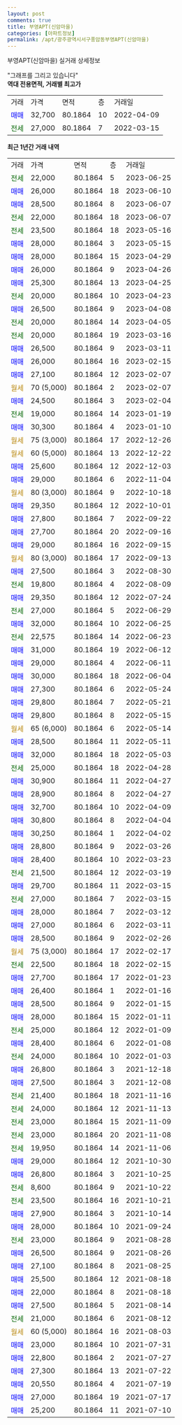 ```yaml
---
layout: post
comments: true
title: 부영APT(신암마을)
categories: [아파트정보]
permalink: /apt/광주광역시서구풍암동부영APT(신암마을)
---
```


부영APT(신암마을) 실거래 상세정보

<script type="text/javascript">
  google.charts.load('current', {'packages':['line', 'corechart']});
  google.charts.setOnLoadCallback(drawChart);

  function drawChart() {
    var data = new google.visualization.DataTable();
    data.addColumn('date', '거래일');
    data.addColumn('number', "매매");
    data.addColumn('number', "전세");
    data.addColumn('number', "전매");

    data.addRows([[new Date(Date.parse("2023-06-25")), null, 22000, null], [new Date(Date.parse("2023-06-10")), 26000, null, null], [new Date(Date.parse("2023-06-07")), 28500, null, null], [new Date(Date.parse("2023-06-07")), null, 22000, null], [new Date(Date.parse("2023-05-16")), null, 23500, null], [new Date(Date.parse("2023-05-15")), 28000, null, null], [new Date(Date.parse("2023-04-29")), 28000, null, null], [new Date(Date.parse("2023-04-26")), 26000, null, null], [new Date(Date.parse("2023-04-25")), 25300, null, null], [new Date(Date.parse("2023-04-23")), null, 20000, null], [new Date(Date.parse("2023-04-08")), 26500, null, null], [new Date(Date.parse("2023-04-05")), null, 20000, null], [new Date(Date.parse("2023-03-16")), null, 20000, null], [new Date(Date.parse("2023-03-11")), 26500, null, null], [new Date(Date.parse("2023-02-15")), 26000, null, null], [new Date(Date.parse("2023-02-07")), 27100, null, null], [new Date(Date.parse("2023-02-07")), null, null, null], [new Date(Date.parse("2023-02-04")), 24500, null, null], [new Date(Date.parse("2023-01-19")), null, 19000, null], [new Date(Date.parse("2023-01-10")), 30300, null, null], [new Date(Date.parse("2022-12-26")), null, null, null], [new Date(Date.parse("2022-12-22")), null, null, null], [new Date(Date.parse("2022-12-03")), 25600, null, null], [new Date(Date.parse("2022-11-04")), 29000, null, null], [new Date(Date.parse("2022-10-18")), null, null, null], [new Date(Date.parse("2022-10-01")), 29350, null, null], [new Date(Date.parse("2022-09-22")), 27800, null, null], [new Date(Date.parse("2022-09-16")), 27700, null, null], [new Date(Date.parse("2022-09-15")), 29000, null, null], [new Date(Date.parse("2022-09-13")), null, null, null], [new Date(Date.parse("2022-08-30")), 27500, null, null], [new Date(Date.parse("2022-08-09")), null, 19800, null], [new Date(Date.parse("2022-07-24")), 29350, null, null], [new Date(Date.parse("2022-06-29")), null, 27000, null], [new Date(Date.parse("2022-06-25")), 32000, null, null], [new Date(Date.parse("2022-06-23")), null, 22575, null], [new Date(Date.parse("2022-06-12")), 31000, null, null], [new Date(Date.parse("2022-06-11")), 29000, null, null], [new Date(Date.parse("2022-06-04")), 30000, null, null], [new Date(Date.parse("2022-05-24")), 27300, null, null], [new Date(Date.parse("2022-05-21")), 29800, null, null], [new Date(Date.parse("2022-05-15")), 29800, null, null], [new Date(Date.parse("2022-05-14")), null, null, null], [new Date(Date.parse("2022-05-11")), 28500, null, null], [new Date(Date.parse("2022-05-03")), 32000, null, null], [new Date(Date.parse("2022-04-28")), null, 25000, null], [new Date(Date.parse("2022-04-27")), 30900, null, null], [new Date(Date.parse("2022-04-27")), 28900, null, null], [new Date(Date.parse("2022-04-09")), 32700, null, null], [new Date(Date.parse("2022-04-04")), 30800, null, null], [new Date(Date.parse("2022-04-02")), 30250, null, null], [new Date(Date.parse("2022-03-26")), 28800, null, null], [new Date(Date.parse("2022-03-23")), 28400, null, null], [new Date(Date.parse("2022-03-19")), null, 21500, null], [new Date(Date.parse("2022-03-15")), 29700, null, null], [new Date(Date.parse("2022-03-15")), null, 27000, null], [new Date(Date.parse("2022-03-12")), 28000, null, null], [new Date(Date.parse("2022-03-11")), 27000, null, null], [new Date(Date.parse("2022-02-26")), 28500, null, null], [new Date(Date.parse("2022-02-17")), null, null, null], [new Date(Date.parse("2022-02-15")), null, 22500, null], [new Date(Date.parse("2022-01-23")), 27700, null, null], [new Date(Date.parse("2022-01-16")), 26400, null, null], [new Date(Date.parse("2022-01-15")), 28500, null, null], [new Date(Date.parse("2022-01-11")), 28000, null, null], [new Date(Date.parse("2022-01-09")), null, 25000, null], [new Date(Date.parse("2022-01-08")), 28400, null, null], [new Date(Date.parse("2022-01-03")), null, 24000, null], [new Date(Date.parse("2021-12-18")), 26800, null, null], [new Date(Date.parse("2021-12-08")), 27500, null, null], [new Date(Date.parse("2021-11-16")), null, 21400, null], [new Date(Date.parse("2021-11-13")), null, 24000, null], [new Date(Date.parse("2021-11-09")), null, 23000, null], [new Date(Date.parse("2021-11-08")), null, 23000, null], [new Date(Date.parse("2021-11-06")), null, 19950, null], [new Date(Date.parse("2021-10-30")), 29000, null, null], [new Date(Date.parse("2021-10-25")), 26800, null, null], [new Date(Date.parse("2021-10-22")), null, 8600, null], [new Date(Date.parse("2021-10-21")), null, 23500, null], [new Date(Date.parse("2021-10-14")), 27900, null, null], [new Date(Date.parse("2021-09-24")), 28000, null, null], [new Date(Date.parse("2021-08-28")), null, 23000, null], [new Date(Date.parse("2021-08-26")), 26500, null, null], [new Date(Date.parse("2021-08-25")), 27100, null, null], [new Date(Date.parse("2021-08-18")), 25500, null, null], [new Date(Date.parse("2021-08-18")), 22000, null, null], [new Date(Date.parse("2021-08-14")), 27500, null, null], [new Date(Date.parse("2021-08-12")), null, 21000, null], [new Date(Date.parse("2021-08-03")), null, null, null], [new Date(Date.parse("2021-07-31")), 23000, null, null], [new Date(Date.parse("2021-07-27")), 22800, null, null], [new Date(Date.parse("2021-07-22")), 27300, null, null], [new Date(Date.parse("2021-07-19")), 20550, null, null], [new Date(Date.parse("2021-07-17")), 27000, null, null], [new Date(Date.parse("2021-07-10")), 25200, null, null]]);

    var options = {
      hAxis: {
        format: 'yyyy/MM/dd'
      },    
      lineWidth: 0,
      pointsVisible: true,    
      title: '최근 1년간 유형별 실거래가 분포',
      legend: { position: 'bottom' }
    };

    var formatter = new google.visualization.NumberFormat({pattern:'###,###'} );
    formatter.format(data, 1);
    formatter.format(data, 2);
    
    setTimeout(function() {
        var chart = new google.visualization.LineChart(document.getElementById('columnchart_material'));
        chart.draw(data, (options));
        document.getElementById('loading').style.display = 'none';
    }, 200);
  }
</script>


<div id="loading" style="z-index:20; display: block; margin-left: 0px">"그래프를 그리고 있습니다"</div>
<div id="columnchart_material" style="width: 95%; margin-left: 0px; display: block"></div>
<!-- contents start -->
<b>역대 전용면적, 거래별 최고가</b>
<table class="sortable">
    <tr>
      <td>거래</td>
      <td>가격</td>
      <td>면적</td>
      <td>층</td>
      <td>거래일</td>
    </tr>
        <tr>
          <td><a style="color: blue">매매</a></td>
          <td>32,700</td>
          <td>80.1864</td>
          <td>10</td>
          <td>2022-04-09</td>
        </tr>        
        <tr>
              <td><a style="color: darkgreen">전세</a></td>
              <td>27,000</td>
              <td>80.1864</td>
              <td>7</td>
              <td>2022-03-15</td>
            </tr>        
    
</table>

<b>최근 1년간 거래 내역</b>

<table class="sortable">
    <tr>
      <td>거래</td>
      <td>가격</td>
      <td>면적</td>
      <td>층</td>
      <td>거래일</td>
    </tr>
    <tr>
      <td><a style="color: darkgreen">전세</a></td>
      <td>22,000</td>
      <td>80.1864</td>
      <td>5</td>
      <td>2023-06-25</td>
    </tr>          <tr>
      <td><a style="color: blue">매매</a></td>
      <td>26,000</td>
      <td>80.1864</td>
      <td>18</td>
      <td>2023-06-10</td>
    </tr>          <tr>
      <td><a style="color: blue">매매</a></td>
      <td>28,500</td>
      <td>80.1864</td>
      <td>8</td>
      <td>2023-06-07</td>
    </tr>          <tr>
      <td><a style="color: darkgreen">전세</a></td>
      <td>22,000</td>
      <td>80.1864</td>
      <td>18</td>
      <td>2023-06-07</td>
    </tr>          <tr>
      <td><a style="color: darkgreen">전세</a></td>
      <td>23,500</td>
      <td>80.1864</td>
      <td>18</td>
      <td>2023-05-16</td>
    </tr>          <tr>
      <td><a style="color: blue">매매</a></td>
      <td>28,000</td>
      <td>80.1864</td>
      <td>3</td>
      <td>2023-05-15</td>
    </tr>          <tr>
      <td><a style="color: blue">매매</a></td>
      <td>28,000</td>
      <td>80.1864</td>
      <td>15</td>
      <td>2023-04-29</td>
    </tr>          <tr>
      <td><a style="color: blue">매매</a></td>
      <td>26,000</td>
      <td>80.1864</td>
      <td>9</td>
      <td>2023-04-26</td>
    </tr>          <tr>
      <td><a style="color: blue">매매</a></td>
      <td>25,300</td>
      <td>80.1864</td>
      <td>13</td>
      <td>2023-04-25</td>
    </tr>          <tr>
      <td><a style="color: darkgreen">전세</a></td>
      <td>20,000</td>
      <td>80.1864</td>
      <td>10</td>
      <td>2023-04-23</td>
    </tr>          <tr>
      <td><a style="color: blue">매매</a></td>
      <td>26,500</td>
      <td>80.1864</td>
      <td>9</td>
      <td>2023-04-08</td>
    </tr>          <tr>
      <td><a style="color: darkgreen">전세</a></td>
      <td>20,000</td>
      <td>80.1864</td>
      <td>14</td>
      <td>2023-04-05</td>
    </tr>          <tr>
      <td><a style="color: darkgreen">전세</a></td>
      <td>20,000</td>
      <td>80.1864</td>
      <td>19</td>
      <td>2023-03-16</td>
    </tr>          <tr>
      <td><a style="color: blue">매매</a></td>
      <td>26,500</td>
      <td>80.1864</td>
      <td>9</td>
      <td>2023-03-11</td>
    </tr>          <tr>
      <td><a style="color: blue">매매</a></td>
      <td>26,000</td>
      <td>80.1864</td>
      <td>16</td>
      <td>2023-02-15</td>
    </tr>          <tr>
      <td><a style="color: blue">매매</a></td>
      <td>27,100</td>
      <td>80.1864</td>
      <td>12</td>
      <td>2023-02-07</td>
    </tr>          <tr>
      <td><a style="color: darkgoldenrod">월세</a></td>
      <td>70 (5,000)</td>
      <td>80.1864</td>
      <td>2</td>
      <td>2023-02-07</td>
    </tr>          <tr>
      <td><a style="color: blue">매매</a></td>
      <td>24,500</td>
      <td>80.1864</td>
      <td>3</td>
      <td>2023-02-04</td>
    </tr>          <tr>
      <td><a style="color: darkgreen">전세</a></td>
      <td>19,000</td>
      <td>80.1864</td>
      <td>14</td>
      <td>2023-01-19</td>
    </tr>          <tr>
      <td><a style="color: blue">매매</a></td>
      <td>30,300</td>
      <td>80.1864</td>
      <td>4</td>
      <td>2023-01-10</td>
    </tr>          <tr>
      <td><a style="color: darkgoldenrod">월세</a></td>
      <td>75 (3,000)</td>
      <td>80.1864</td>
      <td>17</td>
      <td>2022-12-26</td>
    </tr>          <tr>
      <td><a style="color: darkgoldenrod">월세</a></td>
      <td>60 (5,000)</td>
      <td>80.1864</td>
      <td>13</td>
      <td>2022-12-22</td>
    </tr>          <tr>
      <td><a style="color: blue">매매</a></td>
      <td>25,600</td>
      <td>80.1864</td>
      <td>12</td>
      <td>2022-12-03</td>
    </tr>          <tr>
      <td><a style="color: blue">매매</a></td>
      <td>29,000</td>
      <td>80.1864</td>
      <td>6</td>
      <td>2022-11-04</td>
    </tr>          <tr>
      <td><a style="color: darkgoldenrod">월세</a></td>
      <td>80 (3,000)</td>
      <td>80.1864</td>
      <td>9</td>
      <td>2022-10-18</td>
    </tr>          <tr>
      <td><a style="color: blue">매매</a></td>
      <td>29,350</td>
      <td>80.1864</td>
      <td>12</td>
      <td>2022-10-01</td>
    </tr>          <tr>
      <td><a style="color: blue">매매</a></td>
      <td>27,800</td>
      <td>80.1864</td>
      <td>7</td>
      <td>2022-09-22</td>
    </tr>          <tr>
      <td><a style="color: blue">매매</a></td>
      <td>27,700</td>
      <td>80.1864</td>
      <td>20</td>
      <td>2022-09-16</td>
    </tr>          <tr>
      <td><a style="color: blue">매매</a></td>
      <td>29,000</td>
      <td>80.1864</td>
      <td>16</td>
      <td>2022-09-15</td>
    </tr>          <tr>
      <td><a style="color: darkgoldenrod">월세</a></td>
      <td>80 (3,000)</td>
      <td>80.1864</td>
      <td>17</td>
      <td>2022-09-13</td>
    </tr>          <tr>
      <td><a style="color: blue">매매</a></td>
      <td>27,500</td>
      <td>80.1864</td>
      <td>3</td>
      <td>2022-08-30</td>
    </tr>          <tr>
      <td><a style="color: darkgreen">전세</a></td>
      <td>19,800</td>
      <td>80.1864</td>
      <td>4</td>
      <td>2022-08-09</td>
    </tr>          <tr>
      <td><a style="color: blue">매매</a></td>
      <td>29,350</td>
      <td>80.1864</td>
      <td>12</td>
      <td>2022-07-24</td>
    </tr>          <tr>
      <td><a style="color: darkgreen">전세</a></td>
      <td>27,000</td>
      <td>80.1864</td>
      <td>5</td>
      <td>2022-06-29</td>
    </tr>          <tr>
      <td><a style="color: blue">매매</a></td>
      <td>32,000</td>
      <td>80.1864</td>
      <td>10</td>
      <td>2022-06-25</td>
    </tr>          <tr>
      <td><a style="color: darkgreen">전세</a></td>
      <td>22,575</td>
      <td>80.1864</td>
      <td>14</td>
      <td>2022-06-23</td>
    </tr>          <tr>
      <td><a style="color: blue">매매</a></td>
      <td>31,000</td>
      <td>80.1864</td>
      <td>19</td>
      <td>2022-06-12</td>
    </tr>          <tr>
      <td><a style="color: blue">매매</a></td>
      <td>29,000</td>
      <td>80.1864</td>
      <td>4</td>
      <td>2022-06-11</td>
    </tr>          <tr>
      <td><a style="color: blue">매매</a></td>
      <td>30,000</td>
      <td>80.1864</td>
      <td>18</td>
      <td>2022-06-04</td>
    </tr>          <tr>
      <td><a style="color: blue">매매</a></td>
      <td>27,300</td>
      <td>80.1864</td>
      <td>6</td>
      <td>2022-05-24</td>
    </tr>          <tr>
      <td><a style="color: blue">매매</a></td>
      <td>29,800</td>
      <td>80.1864</td>
      <td>7</td>
      <td>2022-05-21</td>
    </tr>          <tr>
      <td><a style="color: blue">매매</a></td>
      <td>29,800</td>
      <td>80.1864</td>
      <td>8</td>
      <td>2022-05-15</td>
    </tr>          <tr>
      <td><a style="color: darkgoldenrod">월세</a></td>
      <td>65 (6,000)</td>
      <td>80.1864</td>
      <td>6</td>
      <td>2022-05-14</td>
    </tr>          <tr>
      <td><a style="color: blue">매매</a></td>
      <td>28,500</td>
      <td>80.1864</td>
      <td>11</td>
      <td>2022-05-11</td>
    </tr>          <tr>
      <td><a style="color: blue">매매</a></td>
      <td>32,000</td>
      <td>80.1864</td>
      <td>18</td>
      <td>2022-05-03</td>
    </tr>          <tr>
      <td><a style="color: darkgreen">전세</a></td>
      <td>25,000</td>
      <td>80.1864</td>
      <td>18</td>
      <td>2022-04-28</td>
    </tr>          <tr>
      <td><a style="color: blue">매매</a></td>
      <td>30,900</td>
      <td>80.1864</td>
      <td>11</td>
      <td>2022-04-27</td>
    </tr>          <tr>
      <td><a style="color: blue">매매</a></td>
      <td>28,900</td>
      <td>80.1864</td>
      <td>8</td>
      <td>2022-04-27</td>
    </tr>          <tr>
      <td><a style="color: blue">매매</a></td>
      <td>32,700</td>
      <td>80.1864</td>
      <td>10</td>
      <td>2022-04-09</td>
    </tr>          <tr>
      <td><a style="color: blue">매매</a></td>
      <td>30,800</td>
      <td>80.1864</td>
      <td>8</td>
      <td>2022-04-04</td>
    </tr>          <tr>
      <td><a style="color: blue">매매</a></td>
      <td>30,250</td>
      <td>80.1864</td>
      <td>1</td>
      <td>2022-04-02</td>
    </tr>          <tr>
      <td><a style="color: blue">매매</a></td>
      <td>28,800</td>
      <td>80.1864</td>
      <td>9</td>
      <td>2022-03-26</td>
    </tr>          <tr>
      <td><a style="color: blue">매매</a></td>
      <td>28,400</td>
      <td>80.1864</td>
      <td>10</td>
      <td>2022-03-23</td>
    </tr>          <tr>
      <td><a style="color: darkgreen">전세</a></td>
      <td>21,500</td>
      <td>80.1864</td>
      <td>12</td>
      <td>2022-03-19</td>
    </tr>          <tr>
      <td><a style="color: blue">매매</a></td>
      <td>29,700</td>
      <td>80.1864</td>
      <td>11</td>
      <td>2022-03-15</td>
    </tr>          <tr>
      <td><a style="color: darkgreen">전세</a></td>
      <td>27,000</td>
      <td>80.1864</td>
      <td>7</td>
      <td>2022-03-15</td>
    </tr>          <tr>
      <td><a style="color: blue">매매</a></td>
      <td>28,000</td>
      <td>80.1864</td>
      <td>7</td>
      <td>2022-03-12</td>
    </tr>          <tr>
      <td><a style="color: blue">매매</a></td>
      <td>27,000</td>
      <td>80.1864</td>
      <td>6</td>
      <td>2022-03-11</td>
    </tr>          <tr>
      <td><a style="color: blue">매매</a></td>
      <td>28,500</td>
      <td>80.1864</td>
      <td>9</td>
      <td>2022-02-26</td>
    </tr>          <tr>
      <td><a style="color: darkgoldenrod">월세</a></td>
      <td>75 (3,000)</td>
      <td>80.1864</td>
      <td>17</td>
      <td>2022-02-17</td>
    </tr>          <tr>
      <td><a style="color: darkgreen">전세</a></td>
      <td>22,500</td>
      <td>80.1864</td>
      <td>18</td>
      <td>2022-02-15</td>
    </tr>          <tr>
      <td><a style="color: blue">매매</a></td>
      <td>27,700</td>
      <td>80.1864</td>
      <td>17</td>
      <td>2022-01-23</td>
    </tr>          <tr>
      <td><a style="color: blue">매매</a></td>
      <td>26,400</td>
      <td>80.1864</td>
      <td>1</td>
      <td>2022-01-16</td>
    </tr>          <tr>
      <td><a style="color: blue">매매</a></td>
      <td>28,500</td>
      <td>80.1864</td>
      <td>9</td>
      <td>2022-01-15</td>
    </tr>          <tr>
      <td><a style="color: blue">매매</a></td>
      <td>28,000</td>
      <td>80.1864</td>
      <td>15</td>
      <td>2022-01-11</td>
    </tr>          <tr>
      <td><a style="color: darkgreen">전세</a></td>
      <td>25,000</td>
      <td>80.1864</td>
      <td>12</td>
      <td>2022-01-09</td>
    </tr>          <tr>
      <td><a style="color: blue">매매</a></td>
      <td>28,400</td>
      <td>80.1864</td>
      <td>6</td>
      <td>2022-01-08</td>
    </tr>          <tr>
      <td><a style="color: darkgreen">전세</a></td>
      <td>24,000</td>
      <td>80.1864</td>
      <td>10</td>
      <td>2022-01-03</td>
    </tr>          <tr>
      <td><a style="color: blue">매매</a></td>
      <td>26,800</td>
      <td>80.1864</td>
      <td>3</td>
      <td>2021-12-18</td>
    </tr>          <tr>
      <td><a style="color: blue">매매</a></td>
      <td>27,500</td>
      <td>80.1864</td>
      <td>3</td>
      <td>2021-12-08</td>
    </tr>          <tr>
      <td><a style="color: darkgreen">전세</a></td>
      <td>21,400</td>
      <td>80.1864</td>
      <td>18</td>
      <td>2021-11-16</td>
    </tr>          <tr>
      <td><a style="color: darkgreen">전세</a></td>
      <td>24,000</td>
      <td>80.1864</td>
      <td>12</td>
      <td>2021-11-13</td>
    </tr>          <tr>
      <td><a style="color: darkgreen">전세</a></td>
      <td>23,000</td>
      <td>80.1864</td>
      <td>15</td>
      <td>2021-11-09</td>
    </tr>          <tr>
      <td><a style="color: darkgreen">전세</a></td>
      <td>23,000</td>
      <td>80.1864</td>
      <td>20</td>
      <td>2021-11-08</td>
    </tr>          <tr>
      <td><a style="color: darkgreen">전세</a></td>
      <td>19,950</td>
      <td>80.1864</td>
      <td>14</td>
      <td>2021-11-06</td>
    </tr>          <tr>
      <td><a style="color: blue">매매</a></td>
      <td>29,000</td>
      <td>80.1864</td>
      <td>12</td>
      <td>2021-10-30</td>
    </tr>          <tr>
      <td><a style="color: blue">매매</a></td>
      <td>26,800</td>
      <td>80.1864</td>
      <td>3</td>
      <td>2021-10-25</td>
    </tr>          <tr>
      <td><a style="color: darkgreen">전세</a></td>
      <td>8,600</td>
      <td>80.1864</td>
      <td>9</td>
      <td>2021-10-22</td>
    </tr>          <tr>
      <td><a style="color: darkgreen">전세</a></td>
      <td>23,500</td>
      <td>80.1864</td>
      <td>16</td>
      <td>2021-10-21</td>
    </tr>          <tr>
      <td><a style="color: blue">매매</a></td>
      <td>27,900</td>
      <td>80.1864</td>
      <td>3</td>
      <td>2021-10-14</td>
    </tr>          <tr>
      <td><a style="color: blue">매매</a></td>
      <td>28,000</td>
      <td>80.1864</td>
      <td>10</td>
      <td>2021-09-24</td>
    </tr>          <tr>
      <td><a style="color: darkgreen">전세</a></td>
      <td>23,000</td>
      <td>80.1864</td>
      <td>9</td>
      <td>2021-08-28</td>
    </tr>          <tr>
      <td><a style="color: blue">매매</a></td>
      <td>26,500</td>
      <td>80.1864</td>
      <td>9</td>
      <td>2021-08-26</td>
    </tr>          <tr>
      <td><a style="color: blue">매매</a></td>
      <td>27,100</td>
      <td>80.1864</td>
      <td>8</td>
      <td>2021-08-25</td>
    </tr>          <tr>
      <td><a style="color: blue">매매</a></td>
      <td>25,500</td>
      <td>80.1864</td>
      <td>12</td>
      <td>2021-08-18</td>
    </tr>          <tr>
      <td><a style="color: blue">매매</a></td>
      <td>22,000</td>
      <td>80.1864</td>
      <td>8</td>
      <td>2021-08-18</td>
    </tr>          <tr>
      <td><a style="color: blue">매매</a></td>
      <td>27,500</td>
      <td>80.1864</td>
      <td>5</td>
      <td>2021-08-14</td>
    </tr>          <tr>
      <td><a style="color: darkgreen">전세</a></td>
      <td>21,000</td>
      <td>80.1864</td>
      <td>6</td>
      <td>2021-08-12</td>
    </tr>          <tr>
      <td><a style="color: darkgoldenrod">월세</a></td>
      <td>60 (5,000)</td>
      <td>80.1864</td>
      <td>16</td>
      <td>2021-08-03</td>
    </tr>          <tr>
      <td><a style="color: blue">매매</a></td>
      <td>23,000</td>
      <td>80.1864</td>
      <td>10</td>
      <td>2021-07-31</td>
    </tr>          <tr>
      <td><a style="color: blue">매매</a></td>
      <td>22,800</td>
      <td>80.1864</td>
      <td>2</td>
      <td>2021-07-27</td>
    </tr>          <tr>
      <td><a style="color: blue">매매</a></td>
      <td>27,300</td>
      <td>80.1864</td>
      <td>13</td>
      <td>2021-07-22</td>
    </tr>          <tr>
      <td><a style="color: blue">매매</a></td>
      <td>20,550</td>
      <td>80.1864</td>
      <td>4</td>
      <td>2021-07-19</td>
    </tr>          <tr>
      <td><a style="color: blue">매매</a></td>
      <td>27,000</td>
      <td>80.1864</td>
      <td>19</td>
      <td>2021-07-17</td>
    </tr>          <tr>
      <td><a style="color: blue">매매</a></td>
      <td>25,200</td>
      <td>80.1864</td>
      <td>11</td>
      <td>2021-07-10</td>
    </tr>      </table>
<!-- contents end -->    

